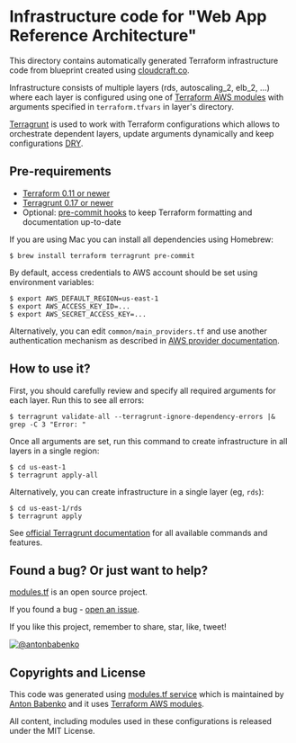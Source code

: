 # Infrastructure code for "Web App Reference Architecture"

This directory contains automatically generated Terraform infrastructure code from blueprint created using [cloudcraft.co](https://cloudcraft.co/app).

Infrastructure consists of multiple layers (rds, autoscaling_2, elb_2, ...) where each layer is configured using one of [Terraform AWS modules](https://github.com/terraform-aws-modules/) with arguments specified in `terraform.tfvars` in layer's directory.

[Terragrunt](https://github.com/gruntwork-io/terragrunt) is used to work with Terraform configurations which allows to orchestrate dependent layers, update arguments dynamically and keep configurations [DRY](https://en.wikipedia.org/wiki/Don%27t_repeat_yourself).


## Pre-requirements

- [Terraform 0.11 or newer](https://www.terraform.io/)
- [Terragrunt 0.17 or newer](https://github.com/gruntwork-io/terragrunt)
- Optional: [pre-commit hooks](http://pre-commit.com) to keep Terraform formatting and documentation up-to-date

If you are using Mac you can install all dependencies using Homebrew:

    $ brew install terraform terragrunt pre-commit

By default, access credentials to AWS account should be set using environment variables:

    $ export AWS_DEFAULT_REGION=us-east-1
    $ export AWS_ACCESS_KEY_ID=...
    $ export AWS_SECRET_ACCESS_KEY=...

Alternatively, you can edit `common/main_providers.tf` and use another authentication mechanism as described in [AWS provider documentation](https://www.terraform.io/docs/providers/aws/index.html#authentication).


## How to use it?

First, you should carefully review and specify all required arguments for each layer. Run this to see all errors:

    $ terragrunt validate-all --terragrunt-ignore-dependency-errors |& grep -C 3 "Error: "

Once all arguments are set, run this command to create infrastructure in all layers in a single region:

    $ cd us-east-1
    $ terragrunt apply-all

Alternatively, you can create infrastructure in a single layer (eg, `rds`):

    $ cd us-east-1/rds
    $ terragrunt apply

See [official Terragrunt documentation](https://github.com/gruntwork-io/terragrunt/blob/master/README.md) for all available commands and features.


## Found a bug? Or just want to help?

[modules.tf](https://github.com/antonbabenko/modules.tf-lambda) is an open source project.

If you found a bug - [open an issue](https://github.com/antonbabenko/modules.tf-lambda).

If you like this project, remember to share, star, like, tweet!

[![@antonbabenko](https://img.shields.io/twitter/follow/antonbabenko.svg?style=social&label=Follow%20@antonbabenko%20on%20Twitter)](https://twitter.com/antonbabenko)


## Copyrights and License

This code was generated using [modules.tf service](https://github.com/antonbabenko/modules.tf-lambda) which is maintained by [Anton Babenko](https://github.com/antonbabenko) and it uses [Terraform AWS modules](https://github.com/terraform-aws-modules/).

All content, including modules used in these configurations is released under the MIT License.
